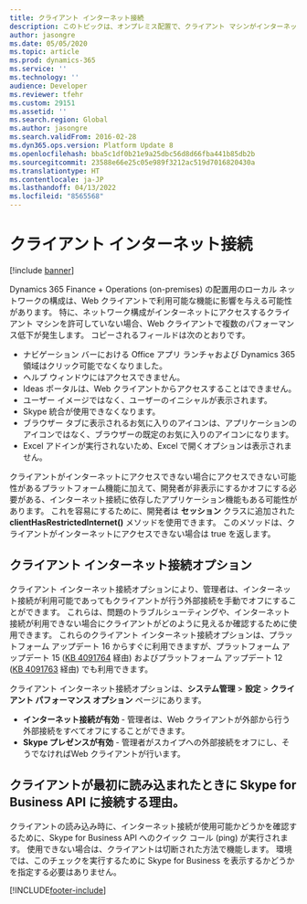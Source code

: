 ```yaml
---
title: クライアント インターネット接続
description: このトピックは、オンプレミス配置で、クライアント マシンがインターネットにアクセスできない場合に何が起きるかについて説明します。
author: jasongre
ms.date: 05/05/2020
ms.topic: article
ms.prod: dynamics-365
ms.service: ''
ms.technology: ''
audience: Developer
ms.reviewer: tfehr
ms.custom: 29151
ms.assetid: ''
ms.search.region: Global
ms.author: jasongre
ms.search.validFrom: 2016-02-28
ms.dyn365.ops.version: Platform Update 8
ms.openlocfilehash: bba5c1df0b21e9a25dbc56d8d66fba441b85db2b
ms.sourcegitcommit: 23588e66e25c05e989f3212ac519d7016820430a
ms.translationtype: HT
ms.contentlocale: ja-JP
ms.lasthandoff: 04/13/2022
ms.locfileid: "8565568"
---
```

# <a name="client-internet-connectivity"></a>クライアント インターネット接続

[!include [banner](../includes/banner.md)]


Dynamics 365 Finance + Operations (on-premises) の配置用のローカル ネットワークの構成は、Web クライアントで利用可能な機能に影響を与える可能性があります。 特に、ネットワーク構成がインターネットにアクセスするクライアント マシンを許可していない場合、Web クライアントで複数のパフォーマンス低下が発生します。 コピーされるフィールドは次のとおりです。    

+ ナビゲーション バーにおける Office アプリ ランチャおよび Dynamics 365 領域はクリック可能でなくなりました。
+ ヘルプ ウィンドウにはアクセスできません。  
+ Ideas ポータルは、Web クライアントからアクセスすることはできません。 
+ ユーザー イメージではなく、ユーザーのイニシャルが表示されます。 
+ Skype 統合が使用できなくなります。  
+ ブラウザー タブに表示されるお気に入りのアイコンは、アプリケーションのアイコンではなく、ブラウザーの既定のお気に入りのアイコンになります。 
+ Excel アドインが実行されないため、Excel で開くオプションは表示されません。

クライアントがインターネットにアクセスできない場合にアクセスできない可能性があるプラットフォーム機能に加えて、開発者が非表示にするかオフにする必要がある、インターネット接続に依存したアプリケーション機能もある可能性があります。 これを容易にするために、開発者は **セッション** クラスに追加された **clientHasRestrictedInternet()** メソッドを使用できます。 このメソッドは、クライアントがインターネットにアクセスできない場合は true を返します。

## <a name="client-internet-connectivity-options"></a>クライアント インターネット接続オプション

クライアント インターネット接続オプションにより、管理者は、インターネット接続が利用可能であってもクライアントが行う外部接続を手動でオフにすることができます。 これらは、問題のトラブルシューティングや、インターネット接続が利用できない場合にクライアントがどのように見えるか確認するために使用できます。 これらのクライアント インターネット接続オプションは、プラットフォーム アップデート 16 からすぐに利用できますが、プラットフォーム アップデート 15 ([KB 4091764](https://fix.lcs.dynamics.com/Issue/Details?kb=4091764&bugId=3934774&qc=245bb2cc9839fa2a2ecf6bfffc48c3dec102a3c1047e5e755387d00148db18cb) 経由) およびプラットフォーム アップデート 12 ([KB 4091763](https://fix.lcs.dynamics.com/Issue/Details?kb=4091763&bugId=3934773&qc=19e9634da3297903a2ac51cf291a4770fd4532c9767ca7b5cefbe1bccb5d4d9f) 経由) でも利用できます。 


クライアント インターネット接続オプションは、**システム管理** > **設定** > **クライアント パフォーマンス オプション** ページにあります。 

- **インターネット接続が有効** - 管理者は、Web クライアントが外部から行う外部接続をすべてオフにすることができます。
- **Skype プレゼンスが有効** - 管理者がスカイプへの外部接続をオフにし、そうでなければWeb クライアントが行います。

## <a name="why-does-the-client-connect-to-the-skype-for-business-api-when-it-first-loads"></a>クライアントが最初に読み込まれたときに Skype for Business API に接続する理由。

クライアントの読み込み時に、インターネット接続が使用可能かどうかを確認するために、Skype for Business API へのクイック コール (ping) が実行されます。 使用できない場合は、クライアントは切断された方法で機能します。 環境では、このチェックを実行するために Skype for Business を表示するかどうかを指定する必要はありません。


[!INCLUDE[footer-include](../../../includes/footer-banner.md)]
